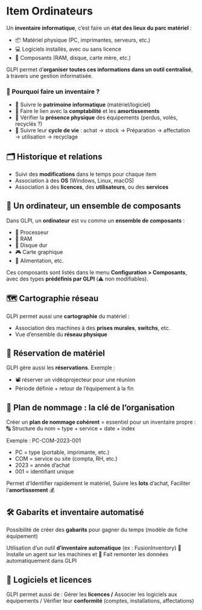 # Item Ordinateurs


Un **inventaire informatique**, c’est faire un **état des lieux du parc matériel** : 
- 📦 Matériel physique (PC, imprimantes, serveurs, etc.)
- 💻 Logiciels installés, avec ou sans licence 
- 🧰 Composants (RAM, disque, carte mère, etc.)

GLPI permet d’**organiser toutes ces informations dans un outil centralisé**, à travers une gestion informatisée.



### **🧠 Pourquoi faire un inventaire ?**

- 🧮 Suivre le **patrimoine informatique** (matériel/logiciel)
- 💸 Faire le lien avec la **comptabilité** et les **amortissements**
- 📍 Vérifier la **présence physique** des équipements (perdus, volés, recyclés ?)
- 🔄 Suivre leur **cycle de vie** : achat → stock → Préparation → affectation → utilisation → recyclage



## **🗂️ Historique et relations**

- Suivi des **modifications** dans le temps pour chaque item
- Association à des **OS** (Windows, Linux, macOS)
- Association à des **licences**, des **utilisateurs**, ou des **services**



## **🧩 Un ordinateur, un ensemble de composants**

Dans GLPI, un **ordinateur** est vu comme un **ensemble de composants** : 
- 🧠 Processeur
- 📏 RAM
- 💾 Disque dur
- 🎮 Carte graphique
- 🔌 Alimentation, etc.

Ces composants sont listés dans le menu **Configuration > Composants**, avec des types **prédéfinis par GLPI** (⚠️ non modifiables).



## **🗺️ Cartographie réseau**

GLPI permet aussi une **cartographie** du matériel : 
- Association des machines à des **prises murales**, **switchs**, etc. 
- Vue d’ensemble du **réseau physique**



## **📅 Réservation de matériel**

GLPI gère aussi les **réservations**. Exemple : 
- 📽️ réserver un vidéoprojecteur pour une réunion
- Période définie + retour de l’équipement à la fin



## **🧾 Plan de nommage : la clé de l’organisation**

Créer un **plan de nommage cohérent** = essentiel pour un inventaire propre : 🔠 Structure du nom = type + service + date + index

Exemple : PC-COM-2023-001 
- PC = type (portable, imprimante, etc.)
- COM = service ou site (compta, RH, etc.)
- 2023 = année d’achat
- 001 = identifiant unique

Permet d'Identifier rapidement le matériel, Suivre les **lots** d’achat, Faciliter l’**amortissement** 💰



## **🛠️ Gabarits et inventaire automatisé**

Possibilité de créer des **gabarits** pour gagner du temps (modèle de fiche équipement)

Utilisation d’un outil **d’inventaire automatique** (ex : FusionInventory) 🧩 Installe un agent sur les machines et 📡 Fait remonter les données automatiquement dans GLPI



## **🧷 Logiciels et licences**

GLPI permet aussi de : Gérer les **licences /** Associer les logiciels aux équipements / Vérifier leur **conformité** (comptes, installations, affectations)



